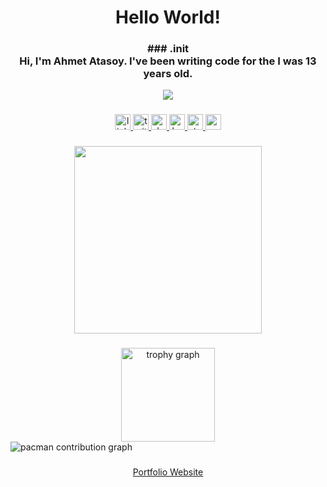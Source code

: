 <h1 align="center">Hello World!</h1>

###

 <h3 align="center">
  ### .init<br>
Hi, I'm Ahmet Atasoy. I've been writing code for the I was 13 years old.<br>
 </h1>





<p align="center">
  <a href="https://skillicons.dev">
    <img src="https://skillicons.dev/icons?i=cs,js,html,css,bootstrap,nodejs,react,flutter,dart,firebase" />
  </a>
</p>

###

<div align="center">
  <a href="https://www.linkedin.com/in/ahmetatasoycom/" target="_blank">
    <img src="https://img.shields.io/static/v1?message=LinkedIn&logo=linkedin&label=&color=0077B5&logoColor=white&labelColor=&style=for-the-badge" height="25" alt="linkedin logo"  />
  </a>
  <a href="https://twitter.com/ahmetatasoycom" target="_blank">
    <img src="https://img.shields.io/static/v1?message=Twitter&logo=twitter&label=&color=1DA1F2&logoColor=white&labelColor=&style=for-the-badge" height="25" alt="twitter logo"  />
  </a>
  <a href="https://dev.to/ahmetatasoycom" target="_blank">
    <img src="https://img.shields.io/static/v1?message=dev.to&logo=dev.to&label=&color=0A0A0A&logoColor=white&labelColor=&style=for-the-badge" height="25" alt="devto logo"  />
  </a>
  <a href="https://www.hackerrank.com/profile/ahmetatasoycom" target="_blank">
    <img src="https://img.shields.io/static/v1?message=HackerRank&logo=hackerrank&label=&color=2EC866&logoColor=white&labelColor=&style=for-the-badge" height="25" alt="hackerrank logo"  />
  </a>
  <a href="https://stackoverflow.com/users/23066326/ahmet" target="_blank">
    <img src="https://img.shields.io/static/v1?message=Stackoverflow&logo=stackoverflow&label=&color=FE7A16&logoColor=white&labelColor=&style=for-the-badge" height="25" alt="stackoverflow logo"  />
  </a>
  <a href="https://medium.com/@atasoycom" target="_blank">
    <img src="https://img.shields.io/static/v1?message=Medium&logo=medium&label=&color=12100E&logoColor=white&labelColor=&style=for-the-badge" height="25" alt="medium logo"  />
  </a>
</div>

###

<div align="center">
  <img height="300" src="https://media.giphy.com/media/v1.Y2lkPTc5MGI3NjExYm1yMzZ3ajR3NjN4ZjI4aDc1d3VsbjVlZjhydDB2Y3BrYWFnN2NjZiZlcD12MV9pbnRlcm5hbF9naWZfYnlfaWQmY3Q9Zw/5u9QXgZCNYY4AvFQpY/giphy.gif"  />
</div>

###

<div align="center">
  <img src="https://github-profile-trophy.vercel.app?username=ahmetatasoycom&theme=dracula&column=-1&row=1&margin-w=8&margin-h=8&no-bg=false&no-frame=false&order=4" height="150" alt="trophy graph"  />
</div>

<picture>
  <source media="(prefers-color-scheme: dark)" srcset="https://raw.githubusercontent.com/ahmetatasoycom/ahmetatasoycom/output/pacman-contribution-graph-dark.svg">
  <source media="(prefers-color-scheme: light)" srcset="https://raw.githubusercontent.com/ahmetatasoycom/ahmetatasoycom/output/pacman-contribution-graph.svg">
  <img alt="pacman contribution graph" src="https://raw.githubusercontent.com/ahmetatasoycom/ahmetatasoycom/output/pacman-contribution-graph.svg">
</picture>

###

<div align="center">
  <a href="https://ahmetatasoycom.github.io/ahmetatasoycom/">Portfolio Website</a>
</div>
